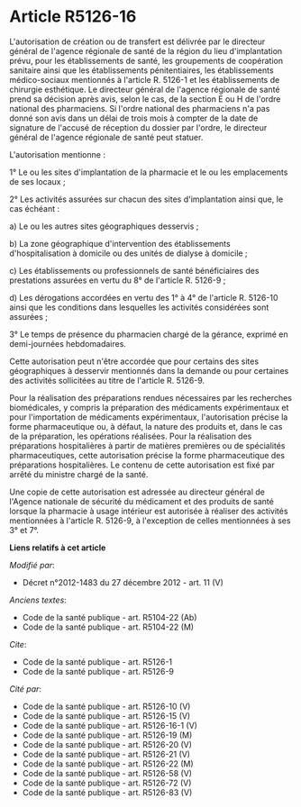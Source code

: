 # Article R5126-16

L'autorisation de création ou de transfert est délivrée par le directeur général de l'agence régionale de santé de la région
du lieu d'implantation prévu, pour les établissements de santé, les groupements de coopération sanitaire ainsi que les
établissements pénitentiaires, les établissements médico-sociaux mentionnés à l'article R. 5126-1 et les établissements de
chirurgie esthétique. Le directeur général de l'agence régionale de santé prend sa décision après avis, selon le cas, de la
section E ou H de l'ordre national des pharmaciens. Si l'ordre national des pharmaciens n'a pas donné son avis dans un délai
de trois mois à compter de la date de signature de l'accusé de réception du dossier par l'ordre, le directeur général de
l'agence régionale de santé peut statuer. 

L'autorisation mentionne : 

1° Le ou les sites d'implantation de la pharmacie et le ou les emplacements de ses locaux ; 

2° Les activités assurées sur chacun des sites d'implantation ainsi que, le cas échéant : 

a) Le ou les autres sites géographiques desservis ; 

b) La zone géographique d'intervention des établissements d'hospitalisation à domicile ou des unités de dialyse à domicile ; 

c) Les établissements ou professionnels de santé bénéficiaires des prestations assurées en vertu du 8° de l'article R.
5126-9 ; 

d) Les dérogations accordées en vertu des 1° à 4° de l'article R. 5126-10 ainsi que les conditions dans lesquelles les
activités considérées sont assurées ; 

3° Le temps de présence du pharmacien chargé de la gérance, exprimé en demi-journées hebdomadaires. 

Cette autorisation peut n'être accordée que pour certains des sites géographiques à desservir mentionnés dans la demande ou
pour certaines des activités sollicitées au titre de l'article R. 5126-9. 

Pour la réalisation des préparations rendues nécessaires par les recherches biomédicales, y compris la préparation des
médicaments expérimentaux et pour l'importation de médicaments expérimentaux, l'autorisation précise la forme pharmaceutique
ou, à défaut, la nature des produits et, dans le cas de la préparation, les opérations réalisées. Pour la réalisation des
préparations hospitalières à partir de matières premières ou de spécialités pharmaceutiques, cette autorisation précise la
forme pharmaceutique des préparations hospitalières. Le contenu de cette autorisation est fixé par arrêté du ministre chargé
de la santé. 

Une copie de cette autorisation est adressée au directeur général de l'Agence nationale de sécurité du médicament et des
produits de santé lorsque la pharmacie à usage intérieur est autorisée à réaliser des activités mentionnées à l'article R.
5126-9, à l'exception de celles mentionnées à ses 3° et 7°.

**Liens relatifs à cet article**

_Modifié par_:

  - Décret n°2012-1483 du 27 décembre 2012 - art. 11 (V)

_Anciens textes_:

  - Code de la santé publique - art. R5104-22 (Ab)
  - Code de la santé publique - art. R5104-22 (M)

_Cite_:

  - Code de la santé publique - art. R5126-1
  - Code de la santé publique - art. R5126-9

_Cité par_:

  - Code de la santé publique - art. R5126-10 (V)
  - Code de la santé publique - art. R5126-15 (V)
  - Code de la santé publique - art. R5126-16-1 (V)
  - Code de la santé publique - art. R5126-19 (M)
  - Code de la santé publique - art. R5126-20 (V)
  - Code de la santé publique - art. R5126-21 (V)
  - Code de la santé publique - art. R5126-22 (M)
  - Code de la santé publique - art. R5126-58 (V)
  - Code de la santé publique - art. R5126-72 (V)
  - Code de la santé publique - art. R5126-83 (V)

